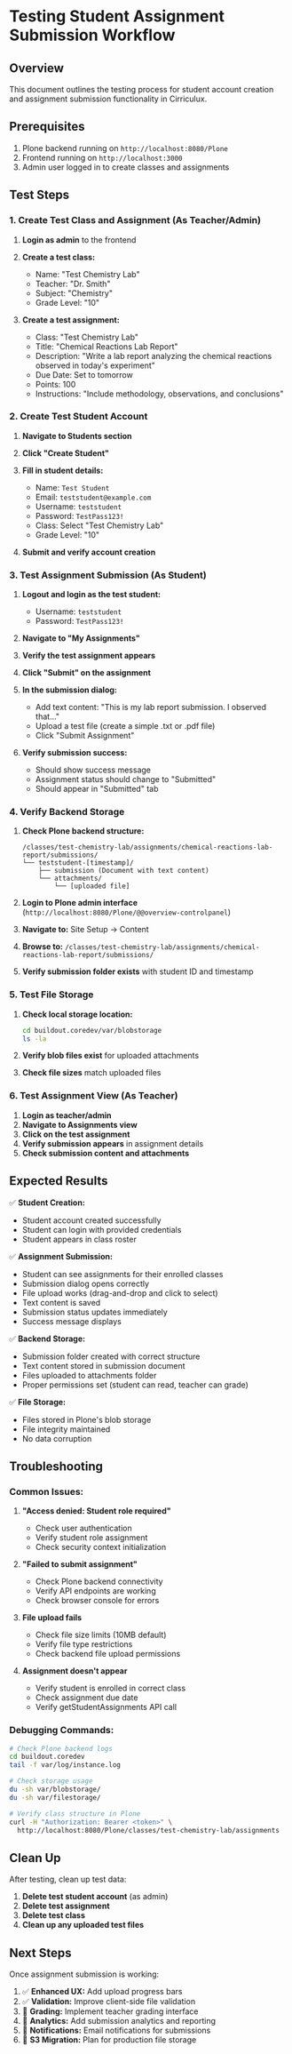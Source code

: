 # Testing Student Assignment Submission Workflow

## Overview
This document outlines the testing process for student account creation and assignment submission functionality in Cirriculux.

## Prerequisites
1. Plone backend running on `http://localhost:8080/Plone`
2. Frontend running on `http://localhost:3000`
3. Admin user logged in to create classes and assignments

## Test Steps

### 1. Create Test Class and Assignment (As Teacher/Admin)

1. **Login as admin** to the frontend
2. **Create a test class:**
   - Name: "Test Chemistry Lab"
   - Teacher: "Dr. Smith"
   - Subject: "Chemistry"
   - Grade Level: "10"

3. **Create a test assignment:**
   - Class: "Test Chemistry Lab"
   - Title: "Chemical Reactions Lab Report"
   - Description: "Write a lab report analyzing the chemical reactions observed in today's experiment"
   - Due Date: Set to tomorrow
   - Points: 100
   - Instructions: "Include methodology, observations, and conclusions"

### 2. Create Test Student Account

1. **Navigate to Students section**
2. **Click "Create Student"**
3. **Fill in student details:**
   - Name: `Test Student`
   - Email: `teststudent@example.com`
   - Username: `teststudent`
   - Password: `TestPass123!`
   - Class: Select "Test Chemistry Lab"
   - Grade Level: "10"

4. **Submit and verify account creation**

### 3. Test Assignment Submission (As Student)

1. **Logout and login as the test student:**
   - Username: `teststudent`
   - Password: `TestPass123!`

2. **Navigate to "My Assignments"**
3. **Verify the test assignment appears**
4. **Click "Submit" on the assignment**
5. **In the submission dialog:**
   - Add text content: "This is my lab report submission. I observed that..."
   - Upload a test file (create a simple .txt or .pdf file)
   - Click "Submit Assignment"

6. **Verify submission success:**
   - Should show success message
   - Assignment status should change to "Submitted"
   - Should appear in "Submitted" tab

### 4. Verify Backend Storage

1. **Check Plone backend structure:**
   ```
   /classes/test-chemistry-lab/assignments/chemical-reactions-lab-report/submissions/
   └── teststudent-[timestamp]/
       ├── submission (Document with text content)
       └── attachments/
           └── [uploaded file]
   ```

2. **Login to Plone admin interface** (`http://localhost:8080/Plone/@@overview-controlpanel`)
3. **Navigate to:** Site Setup → Content
4. **Browse to:** `/classes/test-chemistry-lab/assignments/chemical-reactions-lab-report/submissions/`
5. **Verify submission folder exists** with student ID and timestamp

### 5. Test File Storage

1. **Check local storage location:**
   ```bash
   cd buildout.coredev/var/blobstorage
   ls -la
   ```

2. **Verify blob files exist** for uploaded attachments
3. **Check file sizes** match uploaded files

### 6. Test Assignment View (As Teacher)

1. **Login as teacher/admin**
2. **Navigate to Assignments view**
3. **Click on the test assignment**
4. **Verify submission appears** in assignment details
5. **Check submission content and attachments**

## Expected Results

✅ **Student Creation:**
- Student account created successfully
- Student can login with provided credentials
- Student appears in class roster

✅ **Assignment Submission:**
- Student can see assignments for their enrolled classes
- Submission dialog opens correctly
- File upload works (drag-and-drop and click to select)
- Text content is saved
- Submission status updates immediately
- Success message displays

✅ **Backend Storage:**
- Submission folder created with correct structure
- Text content stored in submission document
- Files uploaded to attachments folder
- Proper permissions set (student can read, teacher can grade)

✅ **File Storage:**
- Files stored in Plone's blob storage
- File integrity maintained
- No data corruption

## Troubleshooting

### Common Issues:

1. **"Access denied: Student role required"**
   - Check user authentication
   - Verify student role assignment
   - Check security context initialization

2. **"Failed to submit assignment"**
   - Check Plone backend connectivity
   - Verify API endpoints are working
   - Check browser console for errors

3. **File upload fails**
   - Check file size limits (10MB default)
   - Verify file type restrictions
   - Check backend file upload permissions

4. **Assignment doesn't appear**
   - Verify student is enrolled in correct class
   - Check assignment due date
   - Verify getStudentAssignments API call

### Debugging Commands:

```bash
# Check Plone backend logs
cd buildout.coredev
tail -f var/log/instance.log

# Check storage usage
du -sh var/blobstorage/
du -sh var/filestorage/

# Verify class structure in Plone
curl -H "Authorization: Bearer <token>" \
  http://localhost:8080/Plone/classes/test-chemistry-lab/assignments
```

## Clean Up

After testing, clean up test data:

1. **Delete test student account** (as admin)
2. **Delete test assignment**
3. **Delete test class**
4. **Clean up any uploaded test files**

## Next Steps

Once assignment submission is working:

1. ✅ **Enhanced UX:** Add upload progress bars
2. ✅ **Validation:** Improve client-side file validation
3. 🔄 **Grading:** Implement teacher grading interface
4. 🔄 **Analytics:** Add submission analytics and reporting
5. 🔄 **Notifications:** Email notifications for submissions
6. 🔄 **S3 Migration:** Plan for production file storage 